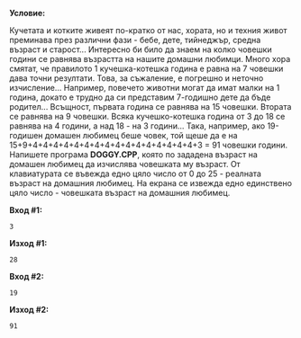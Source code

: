 **Условие:**

Кучетата и котките живеят по-кратко от нас, хората, но и техния живот преминава през различни фази - бебе, дете, тийнеджър, средна възраст и старост... Интересно би било да знаем на колко човешки години се равнява възрастта на нашите домашни любимци. Много хора смятат, че правилото 1 кучешка-котешка година е равна на 7 човешки дава точни резултати. Това, за съжаление, е погрешно и неточно изчисление... Например, повечето животни могат да имат малки на 1 година, докато е трудно да си представим 7-годишно дете да бъде родител... Всъщност, първата година се равнява на 15 човешки. Втората се равнява на 9 човешки. Всяка кучешко-котешка година от 3 до 18 се равнява на 4 години, а над 18 - на 3 години... Така, например, ако 19-годишен домашен любимец беше човек, той щеше да е на 15+9+4+4+4+4+4+4+4+4+4+4+4+4+4+4+4+4+3 = 91 човешки години. Напишете програма **DOGGY.CPP**, която по зададена възраст на домашен любимец да изчислява човешката му възраст. От клавиатурата се въвежда едно цяло число от 0 до 25 - реалната възраст на домашния любимец. На екрана се извежда едно единствено цяло число - човешката възраст на домашния любимец.

**Вход #1:**

	3

**Изход #1:**

	28

**Вход #2:**

	19

**Изход #2:**

	91